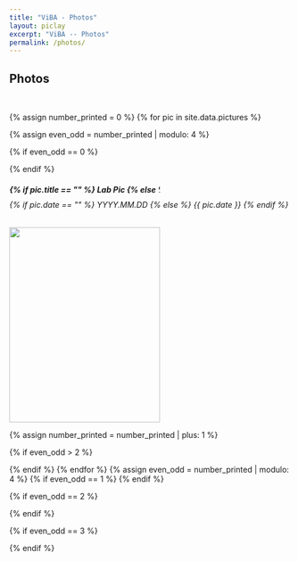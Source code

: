 ```yaml
---
title: "ViBA - Photos"
layout: piclay
excerpt: "ViBA -- Photos"
permalink: /photos/
---
```


<h2>Photos</h2>
<p> &nbsp; </p>
{% assign number_printed = 0 %}
{% for pic in site.data.pictures %}

{% assign even_odd = number_printed | modulo: 4 %}

{% if even_odd == 0 %}
<div class="row">
{% endif %}

<div class="col-sm-3 clearfix" style="text-align: left;">
  <div style="width: 270px; display: inline-block; text-overflow: ellipsis; white-space: nowrap; overflow: hidden;">
    <h5 style="text-align: left; margin-bottom: 5px;">
      {% if pic.title == "" %}
        Lab Pic
      {% else %}
        {{ pic.title }}
      {% endif %}
    </h5>
  </div>
  <h6 style="text-align: left; margin-top: 5px;">
    {% if pic.date == "" %}
      YYYY.MM.DD
    {% else %}
      {{ pic.date }}
    {% endif %}
  </h6>
  <img src="{{ site.url }}{{ site.baseurl }}/images/picpic/Gallery/{{ pic.image }}" class="img-responsive" style="width:270px; height:350px; object-fit: cover; text-align: left;" />
</div>

{% assign number_printed = number_printed | plus: 1 %}

{% if even_odd > 2 %}
</div>
{% endif %}
{% endfor %}
{% assign even_odd = number_printed | modulo: 4 %}
{% if even_odd == 1 %}
</div>
{% endif %}

{% if even_odd == 2 %}
</div>
{% endif %}

{% if even_odd == 3 %}
</div>
{% endif %}

<p> &nbsp; </p>
<p> &nbsp; </p>
